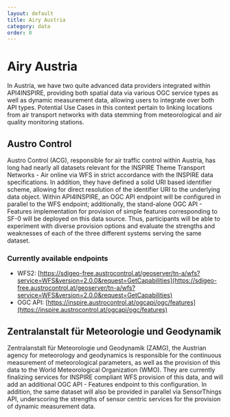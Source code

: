 ```yaml
---
layout: default
title: Airy Austria
category: data
order: 0
---
```


# Airy Austria

In Austria, we have two quite advanced data providers integrated within API4INSPIRE, providing both spatial data via various OGC service types as well as dynamic measurement data, allowing users to integrate over both API types. Potential Use Cases in this context pertain to linking locations from air transport networks with data stemming from meteorological and air quality monitoring stations.


## Austro Control

Austro Control (ACG), responsible for air traffic control within Austria, has long had nearly all datasets relevant for the INSPIRE Theme Transport Networks - Air online via WFS in strict accordance with the INSPIRE data specifications.
In addition, they have defined a solid URI based identifier scheme, allowing for direct resolution of the identifier URI to the underlying data object.
Within API4INSPIRE, an OGC API endpoint will be configured in parallel to the WFS endpoint;
additionally, the stand-alone OGC API - Features implementation for provision of simple features corresponding to SF-0 will be deployed on this data source.
Thus, participants will be able to experiment with diverse provision options and evaluate the strengths and weaknesses of each of the three different systems serving the same dataset.

### Currently available endpoints

* WFS2: [https://sdigeo-free.austrocontrol.at/geoserver/tn-a/wfs?service=WFS&version=2.0.0&request=GetCapabilities](https://sdigeo-free.austrocontrol.at/geoserver/tn-a/wfs?service=WFS&version=2.0.0&request=GetCapabilities)
* OGC API: [https://inspire.austrocontrol.at/ogcapi/ogc/features](https://inspire.austrocontrol.at/ogcapi/ogc/features) 


## Zentralanstalt für Meteorologie und Geodynamik

Zentralanstalt für Meteorologie und Geodynamik (ZAMG), the Austrian agency for meteorology and geodynamics is responsible for the continuous measurement of meteorological parameters, as well as the provision of this data to the World Meteorological Organization (WMO).
They are currently finalizing services for INSPIRE compliant WFS provision of this data, and will add an additional OGC API - Features endpoint to this configuration.
In addition, the same dataset will also be provided in parallel via SensorThings API, underscoring the strengths of sensor centric services for the provision of dynamic measurement data.

